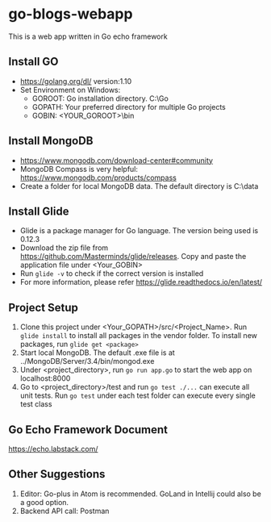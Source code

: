 # go-blogs-webapp
This is a web app written in Go echo framework

## Install GO
   - https://golang.org/dl/ version:1.10
   - Set Environment on Windows:
     - GOROOT: Go installation directory. C:\Go
     - GOPATH: Your preferred directory for multiple Go projects
     - GOBIN: <YOUR_GOROOT>\bin

## Install MongoDB
   - https://www.mongodb.com/download-center#community
   - MongoDB Compass is very helpful: https://www.mongodb.com/products/compass
   - Create a folder for local MongoDB data. The default directory is C:\data
   
## Install Glide
   - Glide is a package manager for Go language. The version being used is 0.12.3
   - Download the zip file from https://github.com/Masterminds/glide/releases. Copy and paste the application file under <Your_GOBIN>
   - Run ```glide -v``` to check if the correct version is installed
   - For more information, please refer https://glide.readthedocs.io/en/latest/

## Project Setup
1. Clone this project under <Your_GOPATH>/src/<Project_Name>. Run ```glide install``` to install all packages in the vendor folder. To install new packages, run ```glide get <package>```
2. Start local MongoDB. The default .exe file is at ../MongoDB/Server/3.4/bin/mongod.exe
3. Under <project_directory>, run ```go run app.go``` to start the web app on localhost:8000
4. Go to <project_directory>/test and run ```go test ./...``` can execute all unit tests. Run ```go test``` under each test folder can 
execute every single test class

## Go Echo Framework Document
https://echo.labstack.com/

## Other Suggestions
1. Editor: Go-plus in Atom is recommended. GoLand in Intellij could also be a good option.
2. Backend API call: Postman
